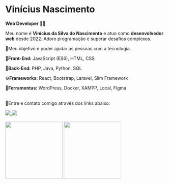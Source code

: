 # Vinícius Nascimento

**Web Developer** 👨‍💻

<p>
    Meu nome é <strong>Vinícius da Silva do Nascimento</strong> e atuo como <strong>desenvolvedor web</strong> desde 2022. 
    Adoro programação e superar desafios complexos. 
</p>
<p>💙Meu objetivo é poder ajudar as pessoas com a tecnologia.</p>

<p>🎨<strong>Front-End:</strong> JavaScript (ES6), HTML, CSS</p>
<p>🤯<strong>Back-End:</strong> PHP, Java, Python, SQL</p>
<p>⚙️<strong>Frameworks:</strong> React, Bootstrap, Laravel, Slim Framework</p>
<p>💼<strong>Ferramentas:</strong> WordPress, Docker, XAMPP, Local, Figma</p>

<p><br>💌Entre e contato comigo através dos links abaixo:</p>
<a href='https://www.linkedin.com/in/vin%C3%ADcius-nascimento-920040214/'>
    <img src='https://img.shields.io/badge/linkedin-%230077B5.svg?style=for-the-badge&logo=linkedin&logoColor=white'/>
</a>

<a href='mailto: jobsvn@outlook.com'>
    <img src='https://img.shields.io/badge/Microsoft_Outlook-0078D4?style=for-the-badge&logo=microsoft-outlook&logoColor=white'/>
</a>

<div>
    <br/>
    <img src="https://github-readme-stats.vercel.app/api?username=viniNascimento63&theme=shadow_blue&show_icons=true" height=180vh/>
    <img src="https://github-readme-stats.vercel.app/api/top-langs/?username=viniNascimento63&theme=shadow_blue&layout=compact" height=180vh/>
</div>

